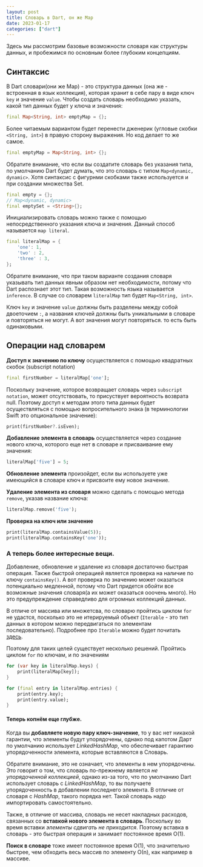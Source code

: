 ```yaml
---
layout: post
title: Словарь в Dart, он же Map
date: 2023-01-17
categories: ["dart"]
---
```


Здесь мы рассмотрим базовые возможности словаря как структуры данных, и пробежимся по основным более глубоким концепциям.

## Синтаксис

В Dart словари(они же Map) - это структура данных (она же - встроенная в язык коллекция), которая хранит в себе пару в виде ключ `key` и значение `value`. 
Чтобы создать словарь  необходимо указать, какой тип данных будет у ключа и значения:

```dart
final Map<String, int> emptyMap = {};
```

Более читаемым вариантом будет перенести дженерик (угловые скобки `<String, int>`) в правую сторону выражения. Но код делает то же самое.
```dart
final emptyMap = Map<String, int> {};
```

Обратите внимание, что если вы создатите словарь без указания типа, по умолчанию Dart будет думать, что это словарь с типом `Map<dynamic, dynamic>`. Хотя синтаксис с фигурнми скобками также используется и при создании множества Set.
```dart
final empty = {};
// Map<dynamic, dynamic>
final emptySet = <String>{};
```

Инициализировать словарь можно также с помощью непосредственного указания ключа и значения. Данный способ называется `map literal`.

```dart
final literalMap = {
	'one': 1,
	'two' : 2,
	'three' : 3,
};
```

Обратите внимание, что при таком варианте создания словаря указывать тип данных явным образом нет необходимости, потому что Dart распознает этот тип. Такая возможность языка называется `inference`.  В случае со словарем `literalMap` тип будет `Map<String, int>`.

Ключ `key` и значение `value` должны быть разделены между собой двоеточием `:`, а названия ключей должны быть уникальными в словаре и повторяться не могут. А вот значения могут повторяться. то есть быть одинаковыми.

## Операции над словарем

**Доступ к значению по ключу** осуществляется с помощью квадратных скобок (subscript notation)
```dart
final firstNumber = literalMap['one'];
```
Поскольку значение, которое возвращает словарь через `subscript notation`, может отсутствовать, то присуствует вероятность возврата null. Поэтому доступ к методам этого типа данных будет осуществляться с помощью вопросительного знака (в терминологии Swift это опциональное значение):
```dart
print(firstNumber?.isEven);
```
**Добавление элемента в словарь** осуществляется через создание нового ключа, которого еще нет в словаре и присваивание ему значения:
```dart
literalMap['five'] = 5;
```

**Обновление элемента** произойдет, если вы используете уже имеющийся в словаре ключ и присвоите ему новое значение.

**Удаление элемента из словаря** можно сделать с помощью метода `remove`, указав название ключа:
```dart
literalMap.remove('five');
```

**Проверка на ключ или значение**
```dart
print(literalMap.containsValue(5));
print(literalMap.containsKey('one'));
```

### А теперь более интересные вещи.

Добавление, обновление и удаление из словаря достаточно быстрая операция. Также быстрой операцией является проверка на наличие по ключу `containsKey()`. А вот проверка по значению может оказаться потенциально медленной, потому что Dart  придется обойти все возможные значения словаря(а их может оказаться ооочень много). Но это предупреждение справедливо для огромных коллекций данных.

В отличе от массива или множетсва, по словарю пройтись циклом `for` не удастся, посколько это не итерируемый объект (`Iterable` - это тип данных в котором можно передвигаться по элементам последовательно). Подробнее про `Iterable` можно будет почитать [здесь](./another-page.html).

Поэтому для таких целей существует несколько решений.
Пройтись циклом `for` по ключам, и по значениям
```dart
for (var key in literalMap.keys) {
	print(literalMap[key]);
}

for (final entry in literalMap.entries) {
	print(entry.key);
	print(entry.value);
}
```
#### Теперь копнём еще глубже.

Когда вы **добавляете новую пару ключ-значение**, то у вас нет никакой гарантии, что элементы будут упорядочены, однако под капотом Дарт по умолчанию использует _LinkedHashMap_, что обеспечивает гарантию упорядоченности элемента, которые вставляются в Словарь. 

Обратите внимание, это не означает, что элементы в нем упорядочены. Это говорит о том, что словарь по-прежнему является _не упорядоченной коллекцией_, однако из-за того, что по умолчанию Dart использует словарь с _LinkedHashMap_, то вы получаете упорядоченность в добавлении последнего элемента. 
В отличие от словаря с _HashMap_, такого порядка нет. Такой словарь надо импортировать самостоятельно. 

Также, в отличие от массива, словарь не несет накладных расходов, связанных со **вставкой нового элемента в словарь**. Поскольку во время вставки _элементы сдвигать не приходится_. Поэтому вставка в словарь - это быстрая операция и занимает постоянное время О(1).

**Поиск в словаре** тоже имеет постоянное время О(1), что значительно быстрее, чем обходить весь массив по элементу О(n), как например в массиве.
